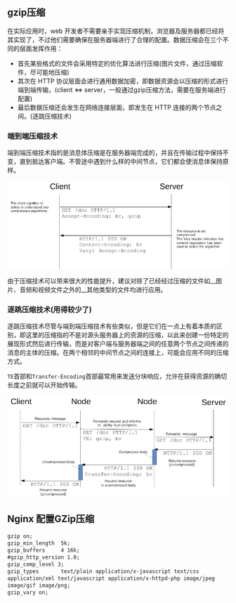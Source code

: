 ## gzip压缩

在实际应用时，web 开发者不需要亲手实现压缩机制，浏览器及服务器都已经将其实现了，不过他们需要确保在服务器端进行了合理的配置。数据压缩会在三个不同的层面发挥作用：



- 首先某些格式的文件会采用特定的优化算法进行压缩(图片文件，通过压缩软件，尽可能地压缩)
- 其次在 HTTP 协议层面会进行通用数据加密，即数据资源会以压缩的形式进行端到端传输，(client <=> server，一般通过gzip压缩方法，需要在服务端进行配置)
- 最后数据压缩还会发生在网络连接层面，即发生在 HTTP 连接的两个节点之间。(逐跳压缩技术)



 ### 端到端压缩技术

端到端压缩技术指的是消息体压缩是在服务器端完成的，并且在传输过程中保持不变，直到抵达客户端。不管途中遇到什么样的中间节点，它们都会使消息体保持原样。

![](./images/4.png)



由于压缩技术可以带来很大的性能提升，建议对除了已经经过压缩的文件如__图片、音频和视频文件之外的__其他类型的文件均进行应用。



### 逐跳压缩技术(用得较少了)

逐跳压缩技术尽管与端到端压缩技术有些类似，但是它们在一点上有着本质的区别，即这里的压缩指的不是对源头服务器上的资源的压缩，以此来创建一份特定的展现形式然后进行传输，而是对客户端与服务器端之间的任意两个节点之间传递的消息的主体的压缩。在两个相邻的中间节点之间的连接上，可能会应用不同的压缩方式。



`TE`首部和`Transfer-Encoding`首部最常用来发送分块响应，允许在获得资源的确切长度之前就可以开始传输。

![](./images/5.png)





## Nginx 配置GZip压缩



```
gzip on;
gzip_min_length  5k;
gzip_buffers     4 16k;
#gzip_http_version 1.0;
gzip_comp_level 3;
gzip_types       text/plain application/x-javascript text/css application/xml text/javascript application/x-httpd-php image/jpeg image/gif image/png;
gzip_vary on;
```

